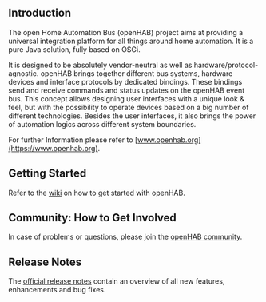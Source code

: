 ## Introduction

The open Home Automation Bus (openHAB) project aims at providing a universal integration platform for all things around home automation. It is a pure Java solution, fully based on OSGi.

It is designed to be absolutely vendor-neutral as well as hardware/protocol-agnostic. openHAB brings together different bus systems, hardware devices and interface protocols by dedicated bindings. These bindings send and receive commands and status updates on the openHAB event bus. This concept allows designing user interfaces with a unique look & feel, but with the possibility to operate devices based on a big number of different technologies. Besides the user interfaces, it also brings the power of automation logics across different system boundaries.

For further Information please refer to [www.openhab.org](https://www.openhab.org).

## Getting Started

Refer to the [wiki](https://github.com/openhab/openhab1-addons/wiki) on how to get started with openHAB.

## Community: How to Get Involved

In case of problems or questions, please join the [openHAB community](https://community.openhab.org).

## Release Notes

The [official release notes](https://github.com/openhab/openhab1-addons/wiki/Release-Notes-1.8) contain an overview of all new features, enhancements and bug fixes.

